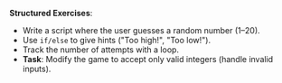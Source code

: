 

**Structured Exercises**:  
   - Write a script where the user guesses a random number (1–20).
   - Use `if/else` to give hints ("Too high!", "Too low!").
   - Track the number of attempts with a loop.
   - **Task**: Modify the game to accept only valid integers (handle invalid inputs).

